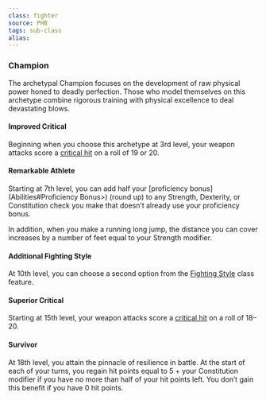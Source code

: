 ```yaml
---
class: fighter
source: PHB
tags: sub-class
alias:
---
```

### Champion

The archetypal Champion focuses on the development of raw physical power honed to deadly perfection. Those who model themselves on this archetype combine rigorous training with physical excellence to deal devastating blows.

#### Improved Critical

Beginning when you choose this archetype at 3rd level, your weapon attacks score a [critical hit](<Combat#Critical Hits>) on a roll of 19 or 20.

#### Remarkable Athlete

Starting at 7th level, you can add half your [proficiency bonus](Abilities#Proficiency Bonus>) (round up) to any Strength, Dexterity, or Constitution check you make that doesn’t already use your proficiency bonus.

In addition, when you make a running long jump, the distance you can cover increases by a number of feet equal to your Strength modifier.

#### Additional Fighting Style

At 10th level, you can choose a second option from the [Fighting Style](<Fighter#Fighting Style>) class feature.

#### Superior Critical

Starting at 15th level, your weapon attacks score a [critical hit](<Combat#Critical Hits>) on a roll of 18–20.

#### Survivor

At 18th level, you attain the pinnacle of resilience in battle. At the start of each of your turns, you regain hit points equal to 5 + your Constitution modifier if you have no more than half of your hit points left. You don’t gain this benefit if you have 0 hit points.